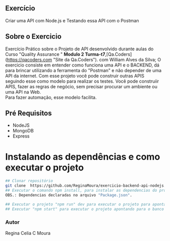 ## Exercício 
Criar uma API com Node.js e Testando essa API com o Postman
## Sobre o Exercicio
Exercício Prático sobre o Projeto de API desenvolvido durante aulas do Curso "Quality Assurance " **Modulo 2 Turma-t7**,[Qa.Coders] (https://qacoders.com "Site da Qa.Coders"). com William Alves da Silva;
O exercicio consiste em entender como funciona uma API e o BACKEND, dá para brincar utilizando a ferramenta do "Postman" e não depender de uma API da internet. 
Com esse projeto você pode construir outras APIS seguindo esse como modelo para realizar os testes. 
Você pode construiir APIS, fazer as regras de negócio, sem precisar procurar um ambiente ou uma API na Web.  
Para fazer automação, esse modelo facilita. 

## Pré Requisitos 
- NodeJS 
- MongoDB 
- Express  

# Instalando as dependências e como executar o projeto  
```bash 
## Clonar repositório 
git clone  https://github.com/ReginaMoura/exercicio-backend-api-nodejs.git
## Executar o comando npm install, para instalar as dependencias do projeto.
OBS.: Dependencias declaradas no arquivo "Package.json".

## Executar o projeto "npm run" dev para executar o projeto para apontar o ambiente local.
## Executar "npm start" para executar o projeto apontando para o banco de dados de produção.

```   
### Autor  
Regina Celia C Moura